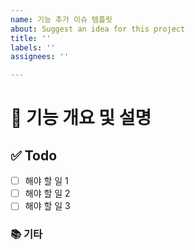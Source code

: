 ```yaml
---
name: 기능 추가 이슈 템플릿
about: Suggest an idea for this project
title: ''
labels: ''
assignees: ''

---
```


# 🤖 기능 개요 및 설명
<!-- 이슈에 할당된 기능이 무엇인지 또는 설명을 간략하게 한 줄로 적습니다 -->

## ✅ Todo
- [ ] 해야 할 일 1
- [ ] 해야 할 일 2
- [ ] 해야 할 일 3

### 📚 기타
<!-- 기타 사항이 있으면 작성해주세요. -->

